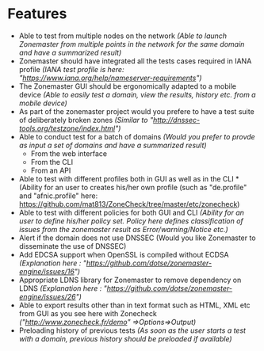 # Features


  * Able to test from multiple nodes on the network *(Able to launch Zonemaster
 from  multiple points in the network for the same domain and have a summarized result)*
  * Zonemaster should have integrated all the tests cases required in IANA
profile *(IANA test profile is here: "https://www.iana.org/help/nameserver-requirements")*
  * The Zonemaster GUI should be ergonomically adapted to a mobile device *(Able
to easily test a domain, view the results, history etc. from a mobile device)*
  * As part of the zonemaster project would you prefere to have a test suite of
deliberately broken zones *(Similar to "http://dnssec-tools.org/testzone/index.html")*
  * Able to conduct test for a batch of domains *(Would you prefer to provde as
input a set of domains and have a summarized result)*
	* From the web interface
	* From the CLI
	* From an API
  * Able to test with different profiles both in GUI as well as in the CLI *(Ability 
for an user to creates his/her own profile (such as "de.profile" and
"afnic.profile" here: https://github.com/mat813/ZoneCheck/tree/master/etc/zonecheck)
  * Able to test with different policies for both GUI and CLI *(Ability for an
user to define his/her policy set. Policy here defines classification of issues
from the zonemaster result as Error/warning/Notice etc.)* 
  * Alert if the domain does not use DNSSEC (Would you like Zonemaster to
disseminate the use of DNSSEC)
  * Add EDCSA support when OpenSSL is compiled without ECDSA *(Explanation here
: "https://github.com/dotse/zonemaster-engine/issues/16")*
  * Appropriate LDNS library for Zonemaster to remove dependency on LDNS
*(Explanation here : "https://github.com/dotse/zonemaster-engine/issues/26")*
  * Able to export results other than in text format such as HTML, XML etc from
GUI as you see here with Zonecheck *("http://www.zonecheck.fr/demo"
=>Options=>Output)*
  * Preloading history of previous tests *(As soon as the user starts a test
with a domain, previous history should be preloaded if available)*
